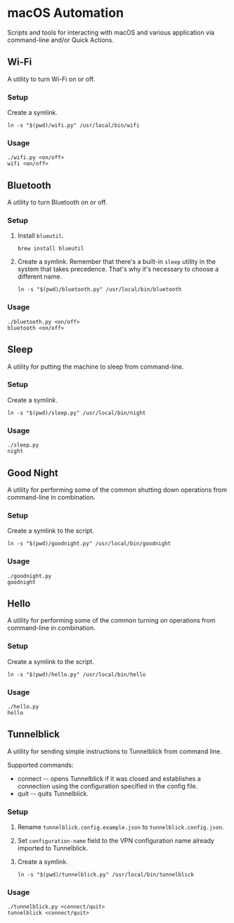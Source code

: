 # macOS Automation

Scripts and tools for interacting with macOS and various application via
command-line and/or Quick Actions.

## Wi-Fi

A utility to turn Wi-Fi on or off.

### Setup

Create a symlink.

```console
ln -s "$(pwd)/wifi.py" /usr/local/bin/wifi
```

### Usage

```console
./wifi.py <on/off>
wifi <on/off>
```

## Bluetooth

A utility to turn Bluetooth on or off.

### Setup

1. Install `blueutil`.

   ```console
   brew install blueutil
   ```

1. Create a symlink. Remember that there's a built-in `sleep` utility in the
   system that takes precedence. That's why it's necessary to choose a
   different name.

   ```console
   ln -s "$(pwd)/bluetooth.py" /usr/local/bin/bluetooth
   ```

### Usage

```console
./bluetooth.py <on/off>
bluetooth <on/off>
```

## Sleep

A utility for putting the machine to sleep from command-line.

### Setup

Create a symlink.

```console
ln -s "$(pwd)/sleep.py" /usr/local/bin/night
```

### Usage

```console
./sleep.py
night
```

## Good Night

A utility for performing some of the common shutting down operations from
command-line in combination.

### Setup

Create a symlink to the script.

```console
ln -s "$(pwd)/goodnight.py" /usr/local/bin/goodnight
```

### Usage

```console
./goodnight.py
goodnight
```

## Hello

A utility for performing some of the common turning on operations from
command-line in combination.

### Setup

Create a symlink to the script.

```console
ln -s "$(pwd)/hello.py" /usr/local/bin/hello
```

### Usage

```console
./hello.py
hello
```

## Tunnelblick

A utility for sending simple instructions to Tunnelblick from command line.

Supported commands:

- connect -- opens Tunnelblick if it was closed and establishes a connection
  using the configuration specified in the config file.
- quit -- quits Tunnelblick.

### Setup

1. Rename `tunnelblick.config.example.json` to `tunnelblick.config.json`.
1. Set `configuration-name` field to the VPN configuration name already
   imported to Tunnelblick.
1. Create a symlink.

   ```console
   ln -s "$(pwd)/tunnelblick.py" /usr/local/bin/tunnelblick
   ```

### Usage

```console
./tunnelblick.py <connect/quit>
tunnelblick <connect/quit>
```
